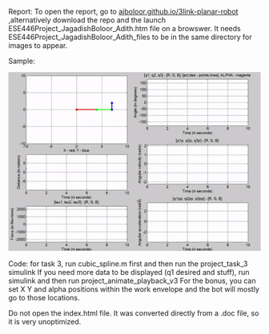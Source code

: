 Report: To open the report, go to [ajboloor.github.io/3link-planar-robot](ajboloor.github.io/3link-planar-robot) ,alternatively download the repo and the launch ESE446Project_JagadishBoloor_Adith.htm file on a browswer. It needs ESE446Project_JagadishBoloor_Adith_files to be in the same directory for images to appear.

Sample:

![Sample gif](https://github.com/ajboloor/3link-planar-robot/blob/master/report/ESE446Project_JagadishBoloor_Adith_files/image156.gif?raw=true)

Code: for task 3, run cubic_spline.m first and then run the project_task_3 simulink
If you need more data to be displayed (q1 desired and stuff), run simulink and then run project_animate_playback_v3
For the bonus, you can set X Y and alpha positions within the work envelope and the bot will mostly go to those locations.

Do not open the index.html file. It was converted directly from a .doc file, so it is very unoptimized.
